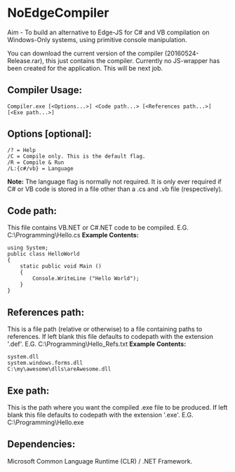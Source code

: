 # NoEdgeCompiler
Aim - To build an alternative to Edge-JS for C# and VB compilation on Windows-Only systems, using primitive console manipulation.

You can download the current version of the compiler (20160524-Release.rar), this just contains the compiler. Currently no JS-wrapper has been created for the application. This will be next job.

## Compiler Usage:

    Compiler.exe [<Options...>] <Code path...> [<References path...>] [<Exe path...>]
	
## Options [optional]:

	/? = Help
	/C = Compile only. This is the default flag.
	/R = Compile & Run
	/L:{c#/vb} = Language
	
**Note:**
The language flag is normally not required. It is only ever required if C# or VB code is stored in a file other than a .cs and .vb file (respectively).

## Code path:

This file contains VB.NET or C#.NET code to be compiled.
E.G. C:\Programming\Hello.cs
**Example Contents:**

	using System;
	public class HelloWorld
	{
		static public void Main ()
		{
			Console.WriteLine ("Hello World");
		}
	}

## References path:

This is a file path (relative or otherwise) to a file containing paths to references.
If left blank this file defaults to codepath with the extension '.def'.
E.G. C:\Programming\Hello_Refs.txt
**Example Contents:**

	system.dll
	system.windows.forms.dll
	C:\my\awesome\dlls\areAwesome.dll

## Exe path:

This is the path where you want the compiled .exe file to be produced.
If left blank this file defaults to codepath with the extension '.exe'.
E.G. C:\Programming\Hello.exe
	
## Dependencies:
Microsoft Common Language Runtime (CLR) / .NET Framework.

